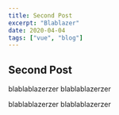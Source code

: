 ```yaml
---
title: Second Post
excerpt: "Blablazer"
date: 2020-04-04
tags: ["vue", "blog"]
---
```


## Second Post

blablablazerzer
blablablazerzer

blablablazerzer
blablablazerzer
